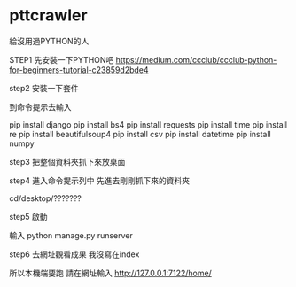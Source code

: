 # pttcrawler

給沒用過PYTHON的人

STEP1 先安裝一下PYTHON吧
https://medium.com/ccclub/ccclub-python-for-beginners-tutorial-c23859d2bde4

step2 安裝一下套件

到命令提示去輸入

pip install django
pip install bs4 
pip install requests
pip install time
pip install re
pip install beautifulsoup4
pip install csv
pip install datetime
pip install numpy

step3 把整個資料夾抓下來放桌面

step4 進入命令提示列中
先進去剛剛抓下來的資料夾

cd/desktop/???????

step5  啟動

輸入  python manage.py runserver

step6  去網址觀看成果
我沒寫在index

所以本機端要跑
請在網址輸入  http://127.0.0.1:7122/home/

